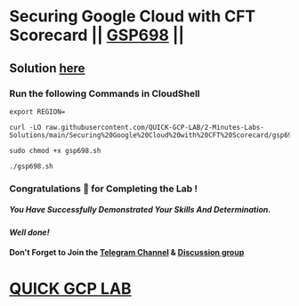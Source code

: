 # Securing Google Cloud with CFT Scorecard || [GSP698](https://www.cloudskillsboost.google/focuses/10437?parent=catalog) ||

## Solution [here](https://youtu.be/ZugCeiyVQ6o)

### Run the following Commands in CloudShell

```
export REGION=
```
```
curl -LO raw.githubusercontent.com/QUICK-GCP-LAB/2-Minutes-Labs-Solutions/main/Securing%20Google%20Cloud%20with%20CFT%20Scorecard/gsp698.sh

sudo chmod +x gsp698.sh

./gsp698.sh
```

### Congratulations 🎉 for Completing the Lab !

##### *You Have Successfully Demonstrated Your Skills And Determination.*

#### *Well done!*

#### Don't Forget to Join the [Telegram Channel](https://t.me/quickgcplab) & [Discussion group](https://t.me/quickgcplabchats)

# [QUICK GCP LAB](https://www.youtube.com/@quickgcplab)
